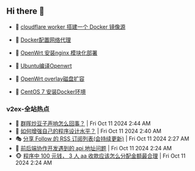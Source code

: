 ## Hi there 👋

<!--
**dkyg666/dkyg666** is a ✨ _special_ ✨ repository because its `README.md` (this file) appears on your GitHub profile.

Here are some ideas to get you started:

- 🔭 I’m currently working on ...
- 🌱 I’m currently learning ...
- 👯 I’m looking to collaborate on ...
- 🤔 I’m looking for help with ...
- 💬 Ask me about ...
- 📫 How to reach me: ...
- 😄 Pronouns: ...
- ⚡ Fun fact: ...
-->

<!-- BLOG-POST-LIST:START -->
- 🦩 [cloudflare worker 搭建一个 Docker 镜像源](http://blog.1996099.xyz/archives/cloudflare-worker-da-jian-yi-ge-docker-jing-xiang-zhan) 

- 🚦 [Docker配置网络代理](http://blog.1996099.xyz/archives/dockerpei-zhi-wang-luo-dai-li) 

- 🫶 [OpenWrt 安装nginx 模块化部署](http://blog.1996099.xyz/archives/openwrt-an-zhuang-nginx-mo-kuai-hua-bu-shu) 

- 🦄 [Ubuntu编译Openwrt](http://blog.1996099.xyz/archives/ubuntuzi-bian-yi-openwrt) 

- 🐻 [OpenWrt overlay磁盘扩容](http://blog.1996099.xyz/archives/openwrt-overlay) 

- 🤖 [CentOS 7 安装Docker环境](http://blog.1996099.xyz/archives/centos-docker) 
<!-- BLOG-POST-LIST:END -->

### v2ex-全站热点
<!-- v2ex:START -->
- 🥸 [群晖炒豆子声响怎么回事？](https://www.v2ex.com/t/1079125#reply0) | Fri Oct 11 2024 2:44 AM
- 🤗 [如何增强自己的程序设计水平？](https://www.v2ex.com/t/1079123#reply1) | Fri Oct 11 2024 2:40 AM
- 🎭 [分享 Follow 的 RSS 订阅列表&lpar;会持续更新&rpar;](https://www.v2ex.com/t/1079117#reply3) | Fri Oct 11 2024 2:27 AM
- 🥷 [前后端协作开发遇到的 api 地址问题](https://www.v2ex.com/t/1079115#reply10) | Fri Oct 11 2024 2:24 AM
- 🐵 [程序中 100 元钱， 3 人 aa 收款应该怎么分配金额最合理](https://www.v2ex.com/t/1079114#reply10) | Fri Oct 11 2024 2:24 AM<!-- v2ex:END -->

